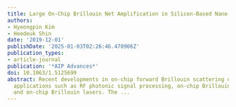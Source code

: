 ```yaml
---
title: Large On-Chip Brillouin Net Amplification in Silicon-Based Nano-Photonics
authors:
- Hyeongpin Kim
- Heedeuk Shin
date: '2019-12-01'
publishDate: '2025-01-03T02:26:46.470906Z'
publication_types:
- article-journal
publication: '*AIP Advances*'
doi: 10.1063/1.5125699
abstract: Recent developments in on-chip forward Brillouin scattering open up potential
  applications such as RF photonic signal processing, on-chip Brillouin amplification,
  and on-chip Brillouin lasers. The ...
---
```


